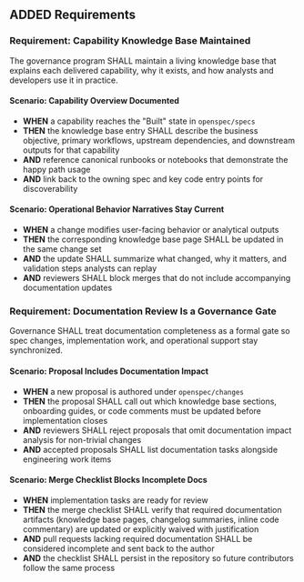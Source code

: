 ## ADDED Requirements
### Requirement: Capability Knowledge Base Maintained
The governance program SHALL maintain a living knowledge base that explains each delivered capability, why it exists, and how analysts and developers use it in practice.

#### Scenario: Capability Overview Documented
- **WHEN** a capability reaches the "Built" state in `openspec/specs`
- **THEN** the knowledge base entry SHALL describe the business objective, primary workflows, upstream dependencies, and downstream outputs for that capability
- **AND** reference canonical runbooks or notebooks that demonstrate the happy path usage
- **AND** link back to the owning spec and key code entry points for discoverability

#### Scenario: Operational Behavior Narratives Stay Current
- **WHEN** a change modifies user-facing behavior or analytical outputs
- **THEN** the corresponding knowledge base page SHALL be updated in the same change set
- **AND** the update SHALL summarize what changed, why it matters, and validation steps analysts can replay
- **AND** reviewers SHALL block merges that do not include accompanying documentation updates

### Requirement: Documentation Review Is a Governance Gate
Governance SHALL treat documentation completeness as a formal gate so spec changes, implementation work, and operational support stay synchronized.

#### Scenario: Proposal Includes Documentation Impact
- **WHEN** a new proposal is authored under `openspec/changes`
- **THEN** the proposal SHALL call out which knowledge base sections, onboarding guides, or code comments must be updated before implementation closes
- **AND** reviewers SHALL reject proposals that omit documentation impact analysis for non-trivial changes
- **AND** accepted proposals SHALL list documentation tasks alongside engineering work items

#### Scenario: Merge Checklist Blocks Incomplete Docs
- **WHEN** implementation tasks are ready for review
- **THEN** the merge checklist SHALL verify that required documentation artifacts (knowledge base pages, changelog summaries, inline code commentary) are updated or explicitly waived with justification
- **AND** pull requests lacking required documentation SHALL be considered incomplete and sent back to the author
- **AND** the checklist SHALL persist in the repository so future contributors follow the same process
